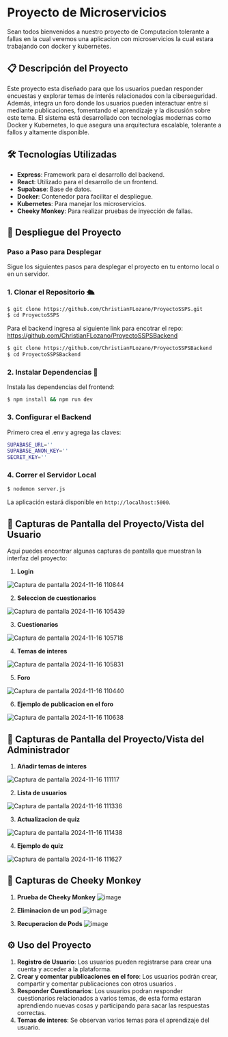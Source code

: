 # Proyecto de Microservicios

Sean todos bienvenidos a nuestro proyecto de Computacion tolerante a fallas en la cual veremos una aplicacion con microservicios la cual estara trabajando con docker y kubernetes.

## 📋 Descripción del Proyecto

Este proyecto esta diseñado para que los usuarios puedan responder encuestas y explorar temas de interés relacionados con la ciberseguridad. Además, integra un foro donde los usuarios pueden interactuar entre sí mediante publicaciones, fomentando el aprendizaje y la discusión sobre este tema. El sistema está desarrollado con tecnologías modernas como Docker y Kubernetes, lo que asegura una arquitectura escalable, tolerante a fallos y altamente disponible.

## 🛠️ Tecnologías Utilizadas

- **Express**: Framework para el desarrollo del backend.
- **React**: Utilizado para el desarrollo de un frontend.
- **Supabase**: Base de datos.
- **Docker**: Contenedor para facilitar el despliegue.
- **Kubernetes**: Para manejar los microservicios.
- **Cheeky Monkey**: Para realizar pruebas de inyección de fallas.


## 🚀 Despliegue del Proyecto

### Paso a Paso para Desplegar

Sigue los siguientes pasos para desplegar el proyecto en tu entorno local o en un servidor.

### 1. Clonar el Repositorio 🛳️

```sh
$ git clone https://github.com/ChristianFLozano/ProyectoSSPS.git
$ cd ProyectoSSPS
```
Para el backend ingresa al siguiente link para encotrar el repo:  https://github.com/ChristianFLozano/ProyectoSSPSBackend

```sh
$ git clone https://github.com/ChristianFLozano/ProyectoSSPSBackend
$ cd ProyectoSSPSBackend
```

### 2. Instalar Dependencias 🧰
Instala las dependencias del frontend:

```sh
$ npm install && npm run dev
```

### 3. Configurar el Backend
Primero crea el .env y agrega las claves:
```sh
SUPABASE_URL=''
SUPABASE_ANON_KEY=''
SECRET_KEY=''
```

### 4. Correr el Servidor Local 

```sh
$ nodemon server.js
```

La aplicación estará disponible en `http://localhost:5000`.


## 📸 Capturas de Pantalla del Proyecto/Vista del Usuario

Aquí puedes encontrar algunas capturas de pantalla que muestran la interfaz del proyecto:

1. **Login**  

 ![Captura de pantalla 2024-11-16 110844](https://github.com/user-attachments/assets/5da63f9f-80d0-4e7b-9186-fd2a0887d316)

2. **Seleccion de cuestionarios**  
 
 ![Captura de pantalla 2024-11-16 105439](https://github.com/user-attachments/assets/7ab79e51-97f3-47a2-ba68-f98425bc8a58)

3. **Cuestionarios**  
 
 ![Captura de pantalla 2024-11-16 105718](https://github.com/user-attachments/assets/02591cc6-ea8a-4134-8300-69cbe038d655)


4. **Temas de interes**  
 
 ![Captura de pantalla 2024-11-16 105831](https://github.com/user-attachments/assets/42d213c8-7260-417b-a6d7-50c5b6bf0c25)

5. **Foro**
  
  ![Captura de pantalla 2024-11-16 110440](https://github.com/user-attachments/assets/bf6ae434-46bd-4f13-afc9-1f6eca5a1f51)

6. **Ejemplo de publicacion en el foro**
  
  ![Captura de pantalla 2024-11-16 110638](https://github.com/user-attachments/assets/b01cff33-b817-45f0-8864-27848bd5a94f)


## 📸 Capturas de Pantalla del Proyecto/Vista del Administrador

1. **Añadir temas de interes**

  ![Captura de pantalla 2024-11-16 111117](https://github.com/user-attachments/assets/a4514b72-dc8e-4260-861b-d35e8c3a5a79)

2. **Lista de usuarios**

  ![Captura de pantalla 2024-11-16 111336](https://github.com/user-attachments/assets/6dec89d3-22e7-4fa1-8a9f-a3414a2dda0d)

3. **Actualizacion de quiz**

  ![Captura de pantalla 2024-11-16 111438](https://github.com/user-attachments/assets/31781132-d35e-4c20-b9ce-4edf66b94ec2)

4. **Ejemplo de quiz**

  ![Captura de pantalla 2024-11-16 111627](https://github.com/user-attachments/assets/44c41d8e-44e7-4714-b35b-943f7b27bc77)

## 📸 Capturas de Cheeky Monkey
1. **Prueba de Cheeky Monkey**
  ![image](https://github.com/user-attachments/assets/ee32576f-d3f2-4b15-a25f-98b89d5e4f1d)

2. **Eliminacion de un pod**
  ![image](https://github.com/user-attachments/assets/645eafdb-b838-4ac9-a560-aa51d63dcaaa)

3. **Recuperacion de Pods**
  ![image](https://github.com/user-attachments/assets/78938577-35a9-4b3e-8a76-84f93e4fd619)



## ⚙️ Uso del Proyecto

1. **Registro de Usuario**: Los usuarios pueden registrarse para crear una cuenta y acceder a la plataforma.
2. **Crear y comentar publicaciones en el foro**: Los usuarios podrán crear, compartir y comentar publicaciones con otros usuarios .
3. **Responder Cuestionarios**: Los usuarios podran responder cuestionarios relacionados a varios temas, de esta forma estaran aprendiendo nuevas cosas y participando para sacar las respuestas correctas.
4. **Temas de interes**: Se observan varios temas para el aprendizaje del usuario.

